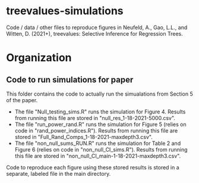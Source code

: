 # treevalues-simulations
Code / data / other files to reproduce figures in Neufeld, A., Gao, L.L., and Witten, D. (2021+), treevalues: Selective Inference for Regression Trees.

# Organization

## Code to run simulations for paper

This folder contains the code to actually run the simualations from Section 5 of the paper. 
- The file "Null_testing_sims.R" runs the simulation for Figure 4. Results from running this file are stored in 
"null_res_1-18-2021-5000.csv". 
- The file "run_power_rand.R" runs the simulation for Figure 5 (relies on code in "rand_power_indices.R"). Results from running this file are stored in 
"Full_Rand_Comps_1-18-2021-maxdepth3.csv". 
- The file "non_null_sums_RUN.R" runs the simulation for Table 2 and Figure 6 (relies on code in "non_null_CI_sims.R"). Results from running this file are stored in 
"non_null_CI_main-1-18-2021-maxdepth3.csv". 

Code to reproduce each figure using these stored results is stored in a separate, labeled file in the main directory. 
